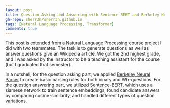 ```yaml
---
layout: post
title: Question Asking and Answering with Sentence-BERT and Berkeley Neural Parser 
gh-repo: sherr3h/sherr3h.github.io
tags: [Natural Language Processing, Transformer]
comments: true
---
```


This post is extended from a Natural Language Processing course project I did with two teammates. The task is to generate questions as well as answer questions give an Wikipedia article. We got the 2nd highest grade, and I was asked by the instructor to be a teaching assistant for the course (but I graduated that semester).

In a nutshell, for the question asking part, we applied [Berkeley Neural Parser](https://pypi.org/project/benepar/) to create basic parsing rules for both binary and Wh-questions. For the question answering part, we utilized [Sentence-BERT](https://arxiv.org/abs/1908.10084), which uses a siamese network to train sentence embeddings, found candidate answers by comparing cosine-similarity, and handled different types of question variations.

